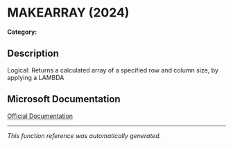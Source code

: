 # MAKEARRAY (2024)

**Category:** 

## Description
Logical: Returns a calculated array of a specified row and column size, by applying a LAMBDA

## Microsoft Documentation
[Official Documentation](https://support.microsoft.com//en-us/office/makearray-function-b80da5ad-b338-4149-a523-5b221da09097)

---
*This function reference was automatically generated.*
